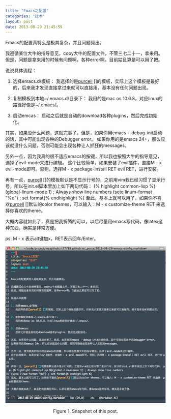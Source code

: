 ```yaml
--- 
title: "Emacs之配置"
categories: "技术"
layout: post
date: 2013-08-29 21:45:59
---
```


Emacs的配置真特么是极其复杂，并且问题频出。

我遵循某位大牛的指导意见，copy大牛的配置文件，不管三七二十一，拿来用。
但是，问题是拿来用的时候有问题啊，各种error啊。目前姑且算是可以用了把。

说说具体流程：

1. 选择emacs.d/模板：
   我选择的是[purcell] []的模板，实际上这个模板是最好的，后来我才发现直接拿过来就可以直接用，基本没有任何问题出现。

2. 复制模板到本地~/.emacs.d/目录下：
   我用的是mac os 10.6.8，对应linux的路径好像是~/.emacs/。

3. 启动emcas：
   启动之后就是自动的download各种plugins，然后完成初始化。

其实，如果没什么问题，这就完事了。但是，如果你用emacs --debug-init启动的话，其中可能出现各种的Debugger error。
如果你用的是emacs 24+，那么应该就没什么问题，否则可能会出现各种让人抓狂的messages。

另外一点，因为我真的很不适应emacs的按键，所以我也按照大牛的指导意见，选择了evil-mode来进行编辑。
这个比较简单，如果安装了evil插件，直接M - x evil-mode即可。否则，选择M - x package-install RET evil RET，进行安装。

再有一点，[purcell] []的模板默认是不显示行号的，之前用vim我已经习惯了显示行号，所以在init.el脚本里加上如下两句代码： {% highlight common-lisp %}(global-linum-mode 1) ; Always show line numbers
(setq linum-format "%d") ; set format{% endhighlight %}
至此，基本上就可以用了，如果你不喜欢[purcell] []默认的color themes，可以输入：M - x customize-theme RET 来选择你喜欢的theme。

大概内容就如此了，真是把我折腾的可以，以后尽量用emacs写代码，像latex这种东西，确实是非常方便。

ps: M - x 表示alt键加x，RET表示回车/Enter。


![图片](/images/2013-08-29-emacs-config_1.png) 

<center>Figure 1, Snapshot of this post.</center>

[purcell]: https://github.com/purcell/emacs.d "purcell's emacs.d configuration"
